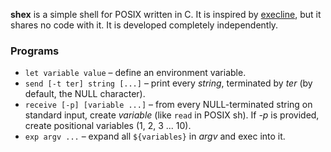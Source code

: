 **shex** is a simple shell for POSIX written in C.
It is inspired by [execline], but it shares no code with it.
It is developed completely independently.

[execline]: https://skarnet.org/software/execline/index.html

### Programs

-   `let variable value` – define an environment variable.
-   `send [-t ter] string [...]` – print every *string*, terminated by
    *ter* (by default, the NULL character).
-   `receive [-p] [variable ...]` – from every NULL-terminated string on
    standard input, create *variable* (like `read` in POSIX
    sh).  If *-p* is provided, create positional variables (1, 2, 3 ... 10).
-   `exp argv ...` – expand all `${variables}` in *argv* and exec into it.
